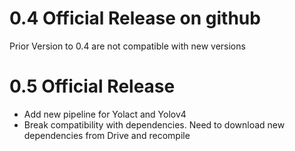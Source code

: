 # 0.4 Official Release on github

Prior Version to 0.4 are not compatible with new versions

# 0.5 Official Release

- Add new pipeline for Yolact and Yolov4
- Break compatibility with dependencies. Need to download new dependencies from Drive and recompile










